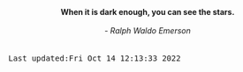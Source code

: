 
<div align="center"><b><span>When it is dark enough, you can see the stars.</span></b><br><br><i> - Ralph Waldo Emerson</i></div>
<br><br><kbd>Last updated:Fri Oct 14 12:13:33 2022</kbd>